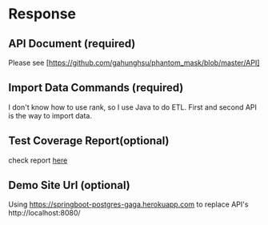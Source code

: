 # Response
## API Document (required)
  Please see [https://github.com/gahunghsu/phantom_mask/blob/master/API]

## Import Data Commands (required)
  I don't know how to use rank, so I use Java to do ETL. First and second API is the way to import data.

## Test Coverage Report(optional)
  check report [here](#test-coverage-reportoptional)
  
## Demo Site Url (optional)
  Using https://springboot-postgres-gaga.herokuapp.com to replace API's http://localhost:8080/
  
